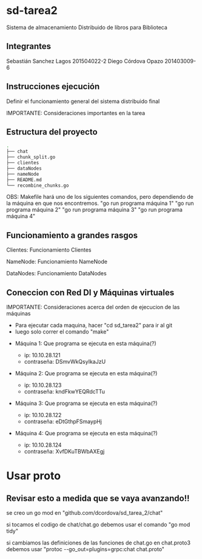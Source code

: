 # sd-tarea2
Sistema de almacenamiento Distribuido de libros para Biblioteca

## Integrantes

Sebastián Sanchez Lagos 201504022-2
Diego Córdova Opazo 201403009-6

## Instrucciones ejecución

Definir el funcionamiento general del sistema distribuido final

IMPORTANTE: Consideraciones importantes en la tarea


## Estructura del proyecto

```bash
.
├── chat
├── chunk_split.go
├── clientes
├── dataNodes
├── nameNode
├── README.md
└── recombine_chunks.go
```

OBS: Makefile hará uno de los siguientes comandos, pero
     dependiendo de la máquina en que nos encontremos.
     "go run programa máquina 1"
     "go run programa máquina 2"
     "go run programa máquina 3"
     "go run programa máquina 4"

## Funcionamiento a grandes rasgos

Clientes: Funcionamiento Clientes

NameNode: Funcionamiento NameNode

DataNodes: Funcionamiento DataNodes

## Coneccion con Red DI y Máquinas virtuales

IMPORTANTE: Consideraciones acerca del orden de ejecucion de las máquinas

* Para ejecutar cada maquina, hacer "cd sd_tarea2" para ir al git
* luego solo correr el comando "make"

+ Máquina 1: Que programa se ejecuta en esta máquina(?)
	+ ip:         10.10.28.121
	+ contraseña: DSmvWkQsyIkaJzU


+ Máquina 2: Que programa se ejecuta en esta máquina(?)
	+ ip:         10.10.28.123
	+ contraseña: kndFkwYEQRdcTTu


+ Máquina 3: Que programa se ejecuta en esta máquina(?)
	+ ip:         10.10.28.122
	+ contraseña: eDtGthpFSmaypHj


+ Máquina 4: Que programa se ejecuta en esta máquina(?)
	+ ip:         10.10.28.124
	+ contraseña: XvfDKuTBWbAXEgj


# Usar proto
## Revisar esto a medida que se vaya avanzando!!

se creo un go mod en "github.com/dcordova/sd_tarea_2/chat"

si tocamos el codigo de chat/chat.go debemos usar el comando "go mod tidy"

si cambiamos las definiciones de las funciones de chat.go en chat.proto3
debemos usar "protoc --go_out=plugins=grpc:chat chat.proto"
